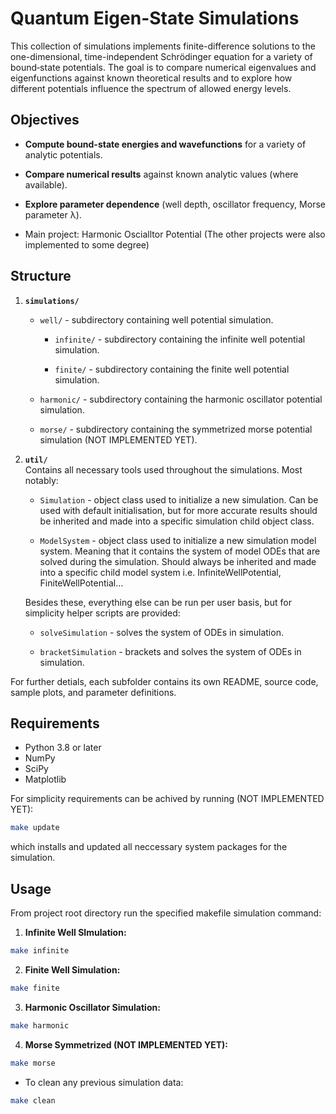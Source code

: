 # Quantum Eigen-State Simulations

This collection of simulations implements finite-difference solutions to the one-dimensional, time-independent Schrödinger equation for a variety of bound‐state potentials. The goal is to compare numerical eigenvalues and eigenfunctions against known theoretical results and to explore how different potentials influence the spectrum of allowed energy levels.

## Objectives

- **Compute bound-state energies and wavefunctions** for a variety of analytic potentials.  
- **Compare numerical results** against known analytic values (where available).
- **Explore parameter dependence** (well depth, oscillator frequency, Morse parameter λ).

- Main project:
  Harmonic Oscialltor Potential
  (The other projects were also implemented to some degree)

## Structure

1. **`simulations/`**  
    * `well/` - subdirectory containing well potential simulation.
        
        * `infinite/` - subdirectory containing the infinite well potential simulation.
        
        * `finite/` - subdirectory containing the finite well potential simulation.

    * `harmonic/` - subdirectory containing the harmonic oscillator potential simulation.

    * `morse/` - subdirectory containing the symmetrized morse potential simulation (NOT IMPLEMENTED YET).

2. **`util/`**  
    Contains all necessary tools used throughout the simulations.
    Most notably:

    * `Simulation` - object class used to initialize a new simulation. Can be used with default initialisation, but for more accurate results should be inherited and made into a specific simulation child object class.

    * `ModelSystem` - object class used to initialize a new simulation model system. Meaning that it contains the system of model ODEs that are solved during the simulation. Should always be inherited and made into a  specific child model system i.e. InfiniteWellPotential, FiniteWellPotential...

    Besides these, everything else can be run per user basis, but for simplicity helper scripts are provided:

    * `solveSimulation` - solves the system of ODEs in simulation.

    * `bracketSimulation` - brackets and solves the system of ODEs in simulation.

For further detials, each subfolder contains its own README, source code, sample plots, and parameter definitions.

## Requirements

- Python 3.8 or later  
- NumPy  
- SciPy  
- Matplotlib

For simplicity requirements can be achived by running (NOT IMPLEMENTED YET):

```bash
make update
```

which installs and updated all neccessary system packages for the simulation.

## Usage

From project root directory run the specified makefile simulation command:

1. **Infinite Well SImulation:**

```bash
make infinite
```

2. **Finite Well Simulation:**

```bash
make finite
```

3. **Harmonic Oscillator Simulation:**

```bash
make harmonic
```

4. **Morse Symmetrized (NOT IMPLEMENTED YET):**
    
```bash
make morse
```

* To clean any previous simulation data:

```bash
make clean
```
